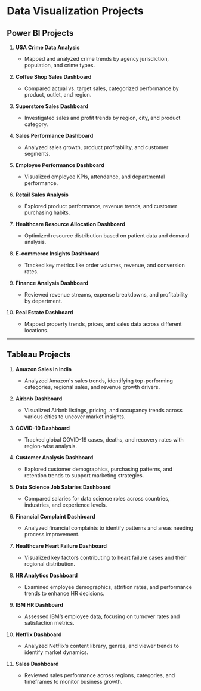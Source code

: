 # Data Visualization Projects   

## Power BI Projects  

1. **USA Crime Data Analysis**  
   - Mapped and analyzed crime trends by agency jurisdiction, population, and crime types.  

2. **Coffee Shop Sales Dashboard**  
   - Compared actual vs. target sales, categorized performance by product, outlet, and region.  

3. **Superstore Sales Dashboard**  
   - Investigated sales and profit trends by region, city, and product category.  

4. **Sales Performance Dashboard**  
   - Analyzed sales growth, product profitability, and customer segments.  

5. **Employee Performance Dashboard**  
   - Visualized employee KPIs, attendance, and departmental performance.  

6. **Retail Sales Analysis**  
   - Explored product performance, revenue trends, and customer purchasing habits.  

7. **Healthcare Resource Allocation Dashboard**  
   - Optimized resource distribution based on patient data and demand analysis.  

8. **E-commerce Insights Dashboard**  
   - Tracked key metrics like order volumes, revenue, and conversion rates.  

9. **Finance Analysis Dashboard**  
   - Reviewed revenue streams, expense breakdowns, and profitability by department.  

10. **Real Estate Dashboard**  
      - Mapped property trends, prices, and sales data across different locations.  
---
## Tableau Projects  

1. **Amazon Sales in India**  
   - Analyzed Amazon's sales trends, identifying top-performing categories, regional sales, and revenue growth drivers.  

2. **Airbnb Dashboard**  
   - Visualized Airbnb listings, pricing, and occupancy trends across various cities to uncover market insights.  

3. **COVID-19 Dashboard**  
   - Tracked global COVID-19 cases, deaths, and recovery rates with region-wise analysis.  

4. **Customer Analysis Dashboard**  
   - Explored customer demographics, purchasing patterns, and retention trends to support marketing strategies.  

5. **Data Science Job Salaries Dashboard**  
   - Compared salaries for data science roles across countries, industries, and experience levels.  

6. **Financial Complaint Dashboard**  
   - Analyzed financial complaints to identify patterns and areas needing process improvement.  

7. **Healthcare Heart Failure Dashboard**  
   - Visualized key factors contributing to heart failure cases and their regional distribution.  

8. **HR Analytics Dashboard**  
   - Examined employee demographics, attrition rates, and performance trends to enhance HR decisions.  

9. **IBM HR Dashboard**  
   - Assessed IBM’s employee data, focusing on turnover rates and satisfaction metrics.  

10. **Netflix Dashboard**  
    - Analyzed Netflix’s content library, genres, and viewer trends to identify market dynamics.  

11. **Sales Dashboard**  
    - Reviewed sales performance across regions, categories, and timeframes to monitor business growth.
